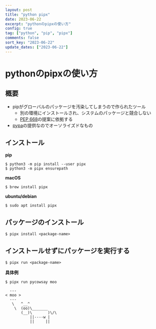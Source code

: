 ```yaml
---
layout: post
title: "python pipx"
date: 2023-06-22
excerpt: "pythonのpipxの使い方"
config: true
tag: ["python", "pip", "pipx"]
comments: false
sort_key: "2023-06-22"
update_dates: ["2023-06-22"]
---
```


# pythonのpipxの使い方

## 概要
 - pipがグローバルのパッケージを汚染してしまうので作られたツール
   - 別の環境にインストールされ、システムのパッケージと競合しない
   - [PEP 668](https://peps.python.org/pep-0668/)の提案に依拠する
 - [pypa](https://github.com/pypa/pipx)の提供なのでオーソライズドなもの 

## インストール

**pip**
```console
$ python3 -m pip install --user pipx
$ python3 -m pipx ensurepath
```

**macOS**
```console
$ brew install pipx
```

**ubuntu/debian**
```console
$ sudo apt install pipx
```

## パッケージのインストール

```console
$ pipx install <package-name>
```

## インストールせずにパッケージを実行する

```console
$ pipx run <package-name>
```

**具体例**
```console
$ pipx run pycowsay moo

  ---
< moo >
  ---
   \   ^__^
    \  (oo)\_______
       (__)\       )\/\
           ||----w |
           ||     ||
```
